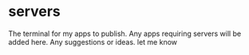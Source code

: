 # servers
The terminal for my apps to publish.
Any apps requiring servers will be added here.
Any suggestions or ideas. let me know
